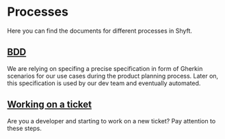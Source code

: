 # Processes

Here you can find the documents for different processes in Shyft.

## [BDD]()
We are relying on specifing a precise specification in form of Gherkin scenarios for our use cases during the product planning process. Later on, this specification is used by our dev team and eventually automated.

## [Working on a ticket]()
Are you a developer and starting to work on a new ticket? Pay attention to these steps.